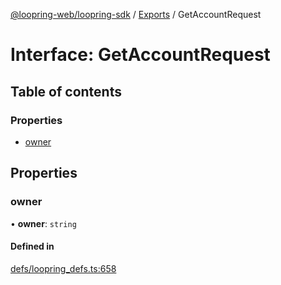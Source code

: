 [@loopring-web/loopring-sdk](../README.md) / [Exports](../modules.md) / GetAccountRequest

# Interface: GetAccountRequest

## Table of contents

### Properties

- [owner](GetAccountRequest.md#owner)

## Properties

### owner

• **owner**: `string`

#### Defined in

[defs/loopring_defs.ts:658](https://github.com/Loopring/loopring_sdk/blob/b7df545/src/defs/loopring_defs.ts#L658)
